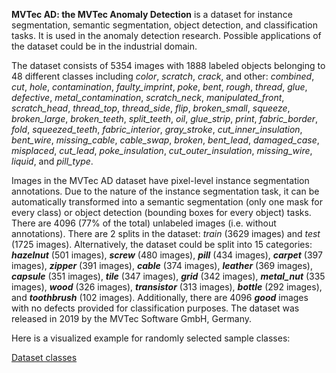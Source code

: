**MVTec AD: the MVTec Anomaly Detection** is a dataset for instance segmentation, semantic segmentation, object detection, and classification tasks. It is used in the anomaly detection research. Possible applications of the dataset could be in the industrial domain. 

The dataset consists of 5354 images with 1888 labeled objects belonging to 48 different classes including *color*, *scratch*, *crack*, and other: *combined*, *cut*, *hole*, *contamination*, *faulty_imprint*, *poke*, *bent*, *rough*, *thread*, *glue*, *defective*, *metal_contamination*, *scratch_neck*, *manipulated_front*, *scratch_head*, *thread_top*, *thread_side*, *flip*, *broken_small*, *squeeze*, *broken_large*, *broken_teeth*, *split_teeth*, *oil*, *glue_strip*, *print*, *fabric_border*, *fold*, *squeezed_teeth*, *fabric_interior*, *gray_stroke*, *cut_inner_insulation*, *bent_wire*, *missing_cable*, *cable_swap*, *broken*, *bent_lead*, *damaged_case*, *misplaced*, *cut_lead*, *poke_insulation*, *cut_outer_insulation*, *missing_wire*, *liquid*, and *pill_type*.

Images in the MVTec AD dataset have pixel-level instance segmentation annotations. Due to the nature of the instance segmentation task, it can be automatically transformed into a semantic segmentation (only one mask for every class) or object detection (bounding boxes for every object) tasks. There are 4096 (77% of the total) unlabeled images (i.e. without annotations). There are 2 splits in the dataset: *train* (3629 images) and *test* (1725 images). Alternatively, the dataset could be split into 15 categories: ***hazelnut*** (501 images), ***screw*** (480 images), ***pill*** (434 images), ***carpet*** (397 images), ***zipper*** (391 images), ***cable*** (374 images), ***leather*** (369 images), ***capsule*** (351 images), ***tile*** (347 images), ***grid*** (342 images), ***metal_nut*** (335 images), ***wood*** (326 images), ***transistor*** (313 images), ***bottle*** (292 images), and ***toothbrush*** (102 images). Additionally, there are 4096 ***good*** images with no defects provided for classification purposes. The dataset was released in 2019 by the MVTec Software GmbH, Germany.

Here is a visualized example for randomly selected sample classes:

[Dataset classes](https://github.com/dataset-ninja/mvtec-AD/raw/main/visualizations/classes_preview.webm)
